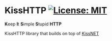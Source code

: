 # KissHTTP [![License: MIT](https://img.shields.io/badge/License-MIT-yellow.svg)](https://opensource.org/licenses/MIT) 
**K**eep **I**t **S**imple **S**tupid **HTTP**

KissHTTP library that builds on top of [KissNET](https://github.com/Ybalrid/kissnet)
